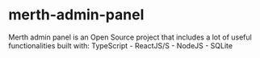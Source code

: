 # merth-admin-panel
Merth admin panel is an Open Source project that includes a lot of useful functionalities built with: TypeScript - ReactJS/S - NodeJS - SQLite
